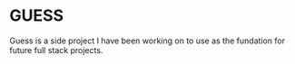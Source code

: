 # GUESS
Guess is a side project I have been working on to use as the fundation for future full stack projects.